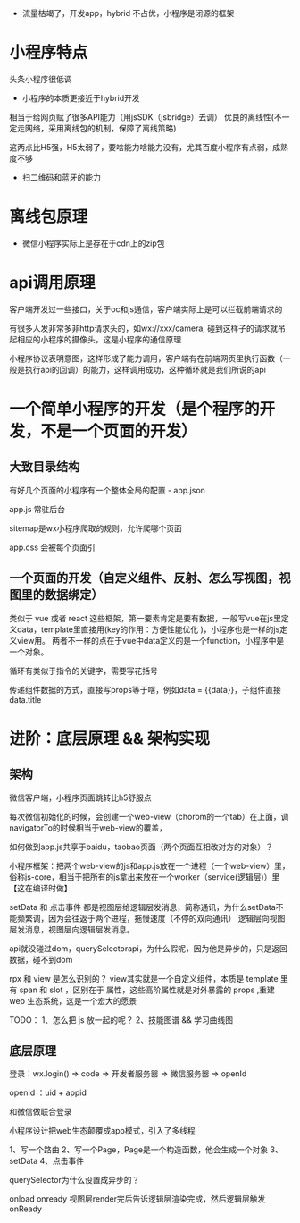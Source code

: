 <!-- 小程序: 本质 && 协议 &&  客户端能力 -->

- 流量枯竭了，开发app，hybrid 不占优，小程序是闭源的框架

# 小程序特点

头条小程序很低调

- 小程序的本质更接近于hybrid开发

相当于给网页赋了很多API能力（用jsSDK（jsbridge）去调）
优良的离线性(不一定走网络，采用离线包的机制，保障了离线策略)

这两点比H5强，H5太弱了，要啥能力啥能力没有，尤其百度小程序有点弱，成熟度不够

- 扫二维码和蓝牙的能力

# 离线包原理

- 微信小程序实际上是存在于cdn上的zip包

# api调用原理

客户端开发过一些接口，关于oc和js通信，客户端实际上是可以拦截前端请求的

有很多人发非常多非http请求头的，如wx://xxx/camera, 碰到这样子的请求就吊起相应的小程序的摄像头，这是小程序的通信原理

小程序协议表明意图，这样形成了能力调用，客户端有在前端网页里执行函数（一般是执行api的回调）的能力，这样调用成功，这种循环就是我们所说的api

# 一个简单小程序的开发（是个程序的开发，不是一个页面的开发）

## 大致目录结构

有好几个页面的小程序有一个整体全局的配置 - app.json

app.js 常驻后台

sitemap是wx小程序爬取的规则，允许爬哪个页面

app.css 会被每个页面引

## 一个页面的开发（自定义组件、反射、怎么写视图，视图里的数据绑定）

类似于 vue 或者 react 这些框架，第一要素肯定是要有数据，一般写vue在js里定义data，template里直接用(key的作用：方便性能优化
)，小程序也是一样的js定义view用。
两者不一样的点在于vue中data定义的是一个function，小程序中是一个对象。

循环有类似于指令的关键字，需要写花括号

传递组件数据的方式，直接写props等于啥，例如data = {{data}}，子组件直接 data.title

# 进阶：底层原理 && 架构实现

## 架构

微信客户端，小程序页面跳转比h5舒服点

每次微信初始化的时候，会创建一个web-view（chorom的一个tab）在上面，调navigatorTo的时候相当于web-view的覆盖，

如何做到app.js共享于baidu，taobao页面（两个页面互相改对方的对象）？

小程序框架：把两个web-view的js和app.js放在一个进程（一个web-view）里，俗称js-core，相当于把所有的js拿出来放在一个worker（service(逻辑层)）里【这在编译时做】

setData 和 点击事件 都是视图层给逻辑层发消息，简称通讯，为什么setData不能频繁调，因为会往返于两个进程，拖慢速度（不停的双向通讯）
逻辑层向视图层发消息，视图层向逻辑层发消息。

api就没碰过dom，querySelectorapi，为什么假呢，因为他是异步的，只是返回数据，碰不到dom

rpx 和 view 是怎么识别的？
view其实就是一个自定义组件，本质是 template 里有 span 和 slot ，区别在于 属性，这些高阶属性就是对外暴露的 props ,重建 web 生态系统，这是一个宏大的愿景

TODO：
1、怎么把 js 放一起的呢？
2、技能图谱 && 学习曲线图

## 底层原理

登录：wx.login() => code => 开发者服务器 => 微信服务器 => openId

openId ：uid + appid

和微信做联合登录

小程序设计把web生态颠覆成app模式，引入了多线程

1、写一个路由
2、写一个Page，Page是一个构造函数，他会生成一个对象
3、setData
4、点击事件

querySelector为什么设置成异步的？

onload
onready 视图层render完后告诉逻辑层渲染完成，然后逻辑层触发onReady